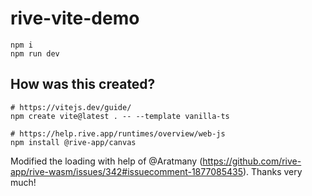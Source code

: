 # rive-vite-demo

```
npm i
npm run dev
```

## How was this created?

```
# https://vitejs.dev/guide/
npm create vite@latest . -- --template vanilla-ts

# https://help.rive.app/runtimes/overview/web-js
npm install @rive-app/canvas
```

Modified the loading with help of @Aratmany (https://github.com/rive-app/rive-wasm/issues/342#issuecomment-1877085435). Thanks very much!

